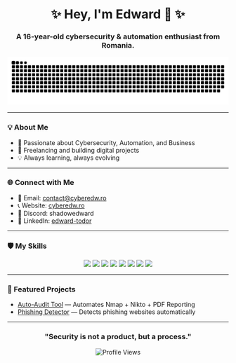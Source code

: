 <div align="center">

# ✨ Hey, I'm Edward 👋 ✨

### A 16-year-old cybersecurity & automation enthusiast from Romania.

![Stars](https://raw.githubusercontent.com/Platane/snk/output/github-contribution-grid-snake-dark.svg)

</div>

---

### 💡 About Me

- 🔐 Passionate about Cybersecurity, Automation, and Business
- 📢 Freelancing and building digital projects
- 💡 Always learning, always evolving

---

### 🌐 Connect with Me

- 📧 Email: [contact@cyberedw.ro](mailto:contact@cyberedw.ro)
- 📞 Website: [cyberedw.ro](https://cyberedw.ro)
- 💬 Discord: shadowedward
- 📅 LinkedIn: [edward-todor](https://www.linkedin.com/in/edward-todor-9a20762aa/)

---

### 🛡️ My Skills

<p align="center">
<img src="https://img.shields.io/badge/Python-3776AB?style=for-the-badge&logo=python&logoColor=white"/>
<img src="https://img.shields.io/badge/Linux-FCC624?style=for-the-badge&logo=linux&logoColor=black"/>
<img src="https://img.shields.io/badge/Nmap-214478?style=for-the-badge&logo=nmap&logoColor=white"/>
<img src="https://img.shields.io/badge/Burp_Suite-ff5722?style=for-the-badge&logo=burpsuite&logoColor=white"/>
<img src="https://img.shields.io/badge/Git-F05032?style=for-the-badge&logo=git&logoColor=white"/>
<img src="https://img.shields.io/badge/TryHackMe-212C42?style=for-the-badge&logo=tryhackme&logoColor=red"/>
<img src="https://img.shields.io/badge/Nessus-239B56?style=for-the-badge&logoColor=white"/>
<img src="https://img.shields.io/badge/Hydra-000000?style=for-the-badge&logoColor=white"/>
</p>

---

### 🔖 Featured Projects

- [Auto-Audit Tool](https://github.com/Shadow/auto-audit) — Automates Nmap + Nikto + PDF Reporting
- [Phishing Detector](https://github.com/Shadow/phishing-detector) — Detects phishing websites automatically

---

<div align="center">

### "Security is not a product, but a process."

![Profile Views](https://komarev.com/ghpvc/?username=Shadow&style=flat-square&color=blue)

</div>
